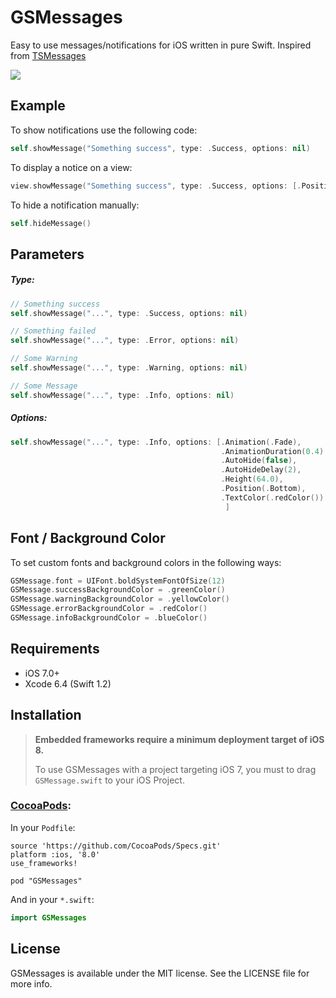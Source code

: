 # GSMessages

Easy to use messages/notifications for iOS written in pure Swift. Inspired from [TSMessages](https://github.com/KrauseFx/TSMessages)

![](https://github.com/wxxsw/GSMessages/blob/master/demo.gif)

## Example

To show notifications use the following code:
```Swift
self.showMessage("Something success", type: .Success, options: nil)
```

To display a notice on a view:
```Swift
view.showMessage("Something success", type: .Success, options: [.Position(.Bottom)])
```

To hide a notification manually:
```Swift
self.hideMessage()
```

## Parameters

##### Type:

```Swift
// Something success
self.showMessage("...", type: .Success, options: nil)

// Something failed
self.showMessage("...", type: .Error, options: nil)

// Some Warning
self.showMessage("...", type: .Warning, options: nil)

// Some Message
self.showMessage("...", type: .Info, options: nil)
```

##### Options:

```Swift
self.showMessage("...", type: .Info, options: [.Animation(.Fade),       // Default is .Slide
                                               .AnimationDuration(0.4)  // Default is 0.3
                                               .AutoHide(false),        // Default is true
                                               .AutoHideDelay(2),       // Default is 3
                                               .Height(64.0),           // Default is 44.0
                                               .Position(.Bottom),      // Default is .Top
                                               .TextColor(.redColor())  // Default is .whiteColor()
                                                ]
```

## Font / Background Color

To set custom fonts and background colors in the following ways:
```Swift
GSMessage.font = UIFont.boldSystemFontOfSize(12)
GSMessage.successBackgroundColor = .greenColor()
GSMessage.warningBackgroundColor = .yellowColor()
GSMessage.errorBackgroundColor = .redColor()
GSMessage.infoBackgroundColor = .blueColor()
```

## Requirements

- iOS 7.0+
- Xcode 6.4 (Swift 1.2)

## Installation

> **Embedded frameworks require a minimum deployment target of iOS 8.**
>
> To use GSMessages with a project targeting iOS 7, you must to drag `GSMessage.swift` to your iOS Project.

### [CocoaPods](http://cocoapods.org/):

In your `Podfile`:
```
source 'https://github.com/CocoaPods/Specs.git'
platform :ios, '8.0'
use_frameworks!

pod "GSMessages"
```

And in your `*.swift`:
```swift
import GSMessages
```

## License

GSMessages is available under the MIT license. See the LICENSE file for more info.
